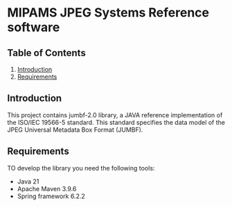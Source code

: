 
# MIPAMS JPEG Systems Reference software

## Table of Contents

1. [Introduction](#intro)
2. [Requirements](#requirements)

## Introduction <a name="intro"></a>

This project contains jumbf-2.0 library, a JAVA reference implementation of the ISO/IEC 19566-5 standard. This standard specifies the data model of the JPEG Universal Metadata Box Format (JUMBF).

## Requirements <a name="requirements"></a>

TO develop the library you need the following tools:

* Java 21
* Apache Maven 3.9.6
* Spring framework 6.2.2